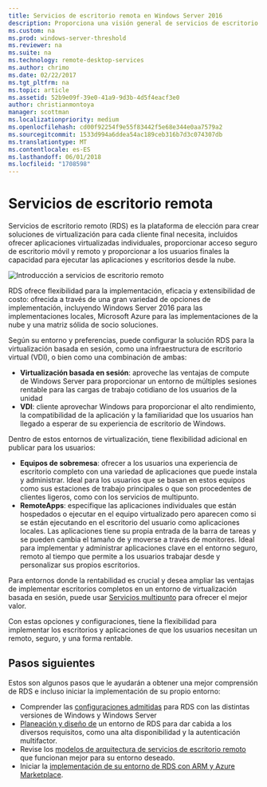 ```yaml
---
title: Servicios de escritorio remota en Windows Server 2016
description: Proporciona una visión general de servicios de escritorio remoto
ms.custom: na
ms.prod: windows-server-threshold
ms.reviewer: na
ms.suite: na
ms.technology: remote-desktop-services
ms.author: chrimo
ms.date: 02/22/2017
ms.tgt_pltfrm: na
ms.topic: article
ms.assetid: 52b9e09f-39e0-41a9-9d3b-4d5f4eacf3e0
author: christianmontoya
manager: scottman
ms.localizationpriority: medium
ms.openlocfilehash: cd00f92254f9e55f83442f5e68e344e0aa7579a2
ms.sourcegitcommit: 1533d994a6ddea54ac189ceb316b7d3c074307db
ms.translationtype: MT
ms.contentlocale: es-ES
ms.lasthandoff: 06/01/2018
ms.locfileid: "1708598"
---
```

# <a name="welcome-to-remote-desktop-services"></a>Servicios de escritorio remota 

Servicios de escritorio remoto (RDS) es la plataforma de elección para crear soluciones de virtualización para cada cliente final necesita, incluidos ofrecer aplicaciones virtualizadas individuales, proporcionar acceso seguro de escritorio móvil y remoto y proporcionar a los usuarios finales la capacidad para ejecutar las aplicaciones y escritorios desde la nube.

![Introducción a servicios de escritorio remoto](.\media\rds-overview.png)

RDS ofrece flexibilidad para la implementación, eficacia y extensibilidad de costo: ofrecida a través de una gran variedad de opciones de implementación, incluyendo Windows Server 2016 para las implementaciones locales, Microsoft Azure para las implementaciones de la nube y una matriz sólida de socio soluciones.

Según su entorno y preferencias, puede configurar la solución RDS para la virtualización basada en sesión, como una infraestructura de escritorio virtual (VDI), o bien como una combinación de ambas:

- **Virtualización basada en sesión**: aproveche las ventajas de compute de Windows Server para proporcionar un entorno de múltiples sesiones rentable para las cargas de trabajo cotidiano de los usuarios de la unidad
- **VDI**: cliente aprovechar Windows para proporcionar el alto rendimiento, la compatibilidad de la aplicación y la familiaridad que los usuarios han llegado a esperar de su experiencia de escritorio de Windows.

Dentro de estos entornos de virtualización, tiene flexibilidad adicional en publicar para los usuarios:

- **Equipos de sobremesa**: ofrecer a los usuarios una experiencia de escritorio completo con una variedad de aplicaciones que puede instala y administrar. Ideal para los usuarios que se basan en estos equipos como sus estaciones de trabajo principales o que son procedentes de clientes ligeros, como con los servicios de multipunto.
- **RemoteApps**: especifique las aplicaciones individuales que están hospedados o ejecutar en el equipo virtualizado pero aparecen como si se están ejecutando en el escritorio del usuario como aplicaciones locales. Las aplicaciones tiene su propia entrada de la barra de tareas y se pueden cambia el tamaño de y moverse a través de monitores. Ideal para implementar y administrar aplicaciones clave en el entorno seguro, remoto al tiempo que permite a los usuarios trabajar desde y personalizar sus propios escritorios.

Para entornos donde la rentabilidad es crucial y desea ampliar las ventajas de implementar escritorios completos en un entorno de virtualización basada en sesión, puede usar [Servicios multipunto](../multipoint-services/multipoint-services.md) para ofrecer el mejor valor. 

Con estas opciones y configuraciones, tiene la flexibilidad para implementar los escritorios y aplicaciones de que los usuarios necesitan un remoto, seguro, y una forma rentable.

## <a name="next-steps"></a>Pasos siguientes

Estos son algunos pasos que le ayudarán a obtener una mejor comprensión de RDS e incluso iniciar la implementación de su propio entorno:
-   Comprender las [configuraciones admitidas](rds-supported-config.md) para RDS con las distintas versiones de Windows y Windows Server
-   [Planeación y diseño de](rds-plan-and-design.md) un entorno de RDS para dar cabida a los diversos requisitos, como una alta disponibilidad y la autenticación multifactor.
-   Revise los [modelos de arquitectura de servicios de escritorio remoto](desktop-hosting-logical-architecture.md) que funcionan mejor para su entorno deseado.
-   Iniciar la [implementación de su entorno de RDS con ARM y Azure Marketplace](rds-in-azure.md).

